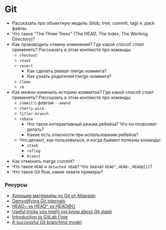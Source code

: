 # Git

* Рассказать про объектную модель (blob, tree, commit, tag) и .pack файлы.
* Что такое "The Three Trees" (The HEAD, The Index, The Working Directory)?
* Как производить отмену изменений? Где какой способ стоит применять? Рассказать в этом контексте про команды:
  * `checkout`
  * `reset`
  * `revert`
    * Как сделать реверт merge-коммита?
    * Как узнать родителей merge-коммита?
  * `clean`
  * `rm`
* Как можно изменить историю коммитов? Где какой способ стоит применять? Рассказать в этом контексте про команды:
  * `commit` с флагом `--amend`
  * `cherry-pick`
  * `fitler-branch`
  * `rebase`
    * Что такое интерактивный режим ребейза? Что он позволяет делать?
    * Какие есть опасности при использовании ребейза?
  * Что делают, как пользоваться, и когда бывают полезны команды:
    * `stash`
    * `reflog`
    * `bisect`
* Как отменить merge commit?
* Что такое `HEAD` и `detached HEAD`? Что значат `HEAD^`, `HEAD~`, `HEAD@{1}`?
* Что такое Git flow, какие знаете примеры?

### Ресурсы

* [Хорошие материалы по Git от Atlassian](https://www.atlassian.com/git)
* [Demystifying Git internals](https://medium.com/@pawan_rawal/demystifying-git-internals-a004f0425a70)
* [HEAD~ vs HEAD^ vs HEAD@{}](https://stackoverflow.com/questions/26785118/head-vs-head-vs-head-also-known-as-tilde-vs-caret-vs-at-sign/26785200)
* [Useful tricks you might not know about Git stash](https://medium.freecodecamp.org/useful-tricks-you-might-not-know-about-git-stash-e8a9490f0a1a)
* [Introduction to GitLab Flow](https://docs.gitlab.com/ee/workflow/gitlab_flow.html)
* [A successful Git branching model](https://nvie.com/posts/a-successful-git-branching-model/)
